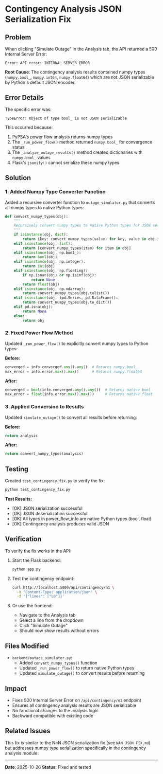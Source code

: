 # Contingency Analysis JSON Serialization Fix

## Problem

When clicking "Simulate Outage" in the Analysis tab, the API returned a 500 Internal Server Error:

```
Error: API error: INTERNAL SERVER ERROR
```

**Root Cause**: The contingency analysis results contained numpy types (`numpy.bool_`, `numpy.int64`, `numpy.float64`) which are not JSON serializable by Python's default JSON encoder.

## Error Details

The specific error was:
```
TypeError: Object of type bool_ is not JSON serializable
```

This occurred because:
1. PyPSA's power flow analysis returns numpy types
2. The `_run_power_flow()` method returned `numpy.bool_` for convergence status
3. The `_analyze_outage_results()` method created dictionaries with `numpy.bool_` values
4. Flask's `jsonify()` cannot serialize these numpy types

## Solution

### 1. Added Numpy Type Converter Function

Added a recursive converter function to `outage_simulator.py` that converts all numpy types to native Python types:

```python
def convert_numpy_types(obj):
    """
    Recursively convert numpy types to native Python types for JSON serialization.
    """
    if isinstance(obj, dict):
        return {key: convert_numpy_types(value) for key, value in obj.items()}
    elif isinstance(obj, list):
        return [convert_numpy_types(item) for item in obj]
    elif isinstance(obj, np.bool_):
        return bool(obj)
    elif isinstance(obj, np.integer):
        return int(obj)
    elif isinstance(obj, np.floating):
        if np.isnan(obj) or np.isinf(obj):
            return None
        return float(obj)
    elif isinstance(obj, np.ndarray):
        return convert_numpy_types(obj.tolist())
    elif isinstance(obj, (pd.Series, pd.DataFrame)):
        return convert_numpy_types(obj.to_dict())
    elif pd.isna(obj):
        return None
    else:
        return obj
```

### 2. Fixed Power Flow Method

Updated `_run_power_flow()` to explicitly convert numpy types to Python types:

**Before:**
```python
converged = info.converged.any().any()  # Returns numpy.bool_
max_error = info.error.max().max()      # Returns numpy.float64
```

**After:**
```python
converged = bool(info.converged.any().any())  # Returns native bool
max_error = float(info.error.max().max())     # Returns native float
```

### 3. Applied Conversion to Results

Updated `simulate_outage()` to convert all results before returning:

**Before:**
```python
return analysis
```

**After:**
```python
return convert_numpy_types(analysis)
```

## Testing

Created `test_contingency_fix.py` to verify the fix:

```bash
python test_contingency_fix.py
```

**Test Results:**
- [OK] JSON serialization successful
- [OK] JSON deserialization successful
- [OK] All types in power_flow_info are native Python types (bool, float)
- [OK] Contingency analysis produces valid JSON

## Verification

To verify the fix works in the API:

1. Start the Flask backend:
   ```bash
   python app.py
   ```

2. Test the contingency endpoint:
   ```bash
   curl http://localhost:5000/api/contingency/n1 \
     -H "Content-Type: application/json" \
     -d '{"lines": ["L0"]}'
   ```

3. Or use the frontend:
   - Navigate to the Analysis tab
   - Select a line from the dropdown
   - Click "Simulate Outage"
   - Should now show results without errors

## Files Modified

- `backend/outage_simulator.py`:
  - Added `convert_numpy_types()` function
  - Updated `_run_power_flow()` to return native Python types
  - Updated `simulate_outage()` to convert results before returning

## Impact

- Fixes 500 Internal Server Error on `/api/contingency/n1` endpoint
- Ensures all contingency analysis results are JSON serializable
- No functional changes to the analysis logic
- Backward compatible with existing code

## Related Issues

This fix is similar to the NaN JSON serialization fix (see `NAN_JSON_FIX.md`) but addresses numpy type serialization specifically in the contingency analysis module.

---

**Date**: 2025-10-26
**Status**: Fixed and tested
